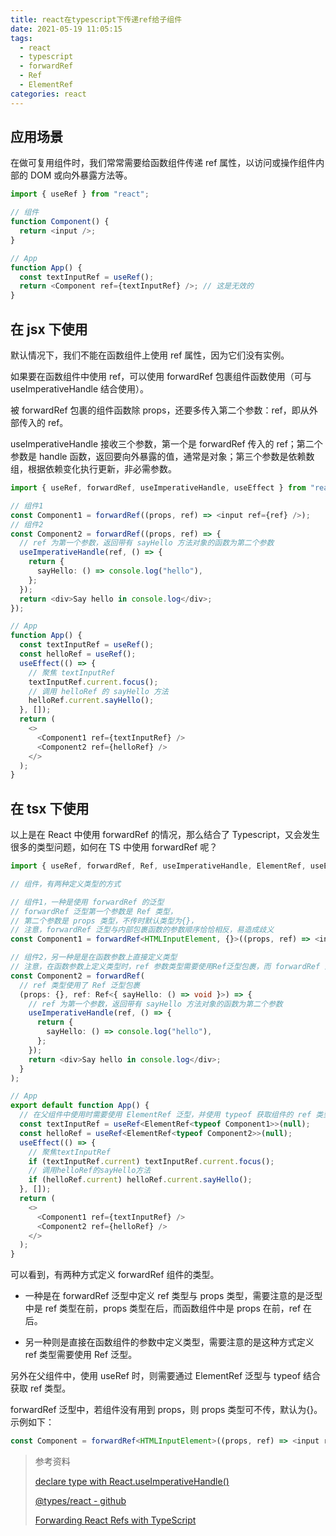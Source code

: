 ```yaml
---
title: react在typescript下传递ref给子组件
date: 2021-05-19 11:05:15
tags:
  - react
  - typescript
  - forwardRef
  - Ref
  - ElementRef
categories: react
---
```


## 应用场景

在做可复用组件时，我们常常需要给函数组件传递 ref 属性，以访问或操作组件内部的 DOM 或向外暴露方法等。

```ts
import { useRef } from "react";

// 组件
function Component() {
  return <input />;
}

// App
function App() {
  const textInputRef = useRef();
  return <Component ref={textInputRef} />; // 这是无效的
}
```

## 在 jsx 下使用

默认情况下，我们不能在函数组件上使用 ref 属性，因为它们没有实例。

如果要在函数组件中使用 ref，可以使用 forwardRef 包裹组件函数使用（可与 useImperativeHandle 结合使用）。

被 forwardRef 包裹的组件函数除 props，还要多传入第二个参数：ref，即从外部传入的 ref。

useImperativeHandle 接收三个参数，第一个是 forwardRef 传入的 ref；第二个参数是 handle 函数，返回要向外暴露的值，通常是对象；第三个参数是依赖数组，根据依赖变化执行更新，非必需参数。

```ts
import { useRef, forwardRef, useImperativeHandle, useEffect } from "react";

// 组件1
const Component1 = forwardRef((props, ref) => <input ref={ref} />);
// 组件2
const Component2 = forwardRef((props, ref) => {
  // ref 为第一个参数，返回带有 sayHello 方法对象的函数为第二个参数
  useImperativeHandle(ref, () => {
    return {
      sayHello: () => console.log("hello"),
    };
  });
  return <div>Say hello in console.log</div>;
});

// App
function App() {
  const textInputRef = useRef();
  const helloRef = useRef();
  useEffect(() => {
    // 聚焦 textInputRef
    textInputRef.current.focus();
    // 调用 helloRef 的 sayHello 方法
    helloRef.current.sayHello();
  }, []);
  return (
    <>
      <Component1 ref={textInputRef} />
      <Component2 ref={helloRef} />
    </>
  );
}
```

## 在 tsx 下使用

以上是在 React 中使用 forwardRef 的情况，那么结合了 Typescript，又会发生很多的类型问题，如何在 TS 中使用 forwardRef 呢？

```ts
import { useRef, forwardRef, Ref, useImperativeHandle, ElementRef, useEffect } from "react";

// 组件，有两种定义类型的方式

// 组件1，一种是使用 forwardRef 的泛型
// forwardRef 泛型第一个参数是 Ref 类型，
// 第二个参数是 props 类型，不传时默认类型为{}，
// 注意，forwardRef 泛型与内部包裹函数的参数顺序恰恰相反，易造成歧义
const Component1 = forwardRef<HTMLInputElement, {}>((props, ref) => <input ref={ref} />);

// 组件2，另一种是是在函数参数上直接定义类型
// 注意，在函数参数上定义类型时，ref 参数类型需要使用Ref泛型包裹，而 forwardRef 泛型则不需要
const Component2 = forwardRef(
  // ref 类型使用了 Ref 泛型包裹
  (props: {}, ref: Ref<{ sayHello: () => void }>) => {
    // ref 为第一个参数，返回带有 sayHello 方法对象的函数为第二个参数
    useImperativeHandle(ref, () => {
      return {
        sayHello: () => console.log("hello"),
      };
    });
    return <div>Say hello in console.log</div>;
  }
);

// App
export default function App() {
  // 在父组件中使用时需要使用 ElementRef 泛型，并使用 typeof 获取组件的 ref 类型
  const textInputRef = useRef<ElementRef<typeof Component1>>(null);
  const helloRef = useRef<ElementRef<typeof Component2>>(null);
  useEffect(() => {
    // 聚焦textInputRef
    if (textInputRef.current) textInputRef.current.focus();
    // 调用helloRef的sayHello方法
    if (helloRef.current) helloRef.current.sayHello();
  }, []);
  return (
    <>
      <Component1 ref={textInputRef} />
      <Component2 ref={helloRef} />
    </>
  );
}
```

可以看到，有两种方式定义 forwardRef 组件的类型。

- 一种是在 forwardRef 泛型中定义 ref 类型与 props 类型，需要注意的是泛型中是 ref 类型在前，props 类型在后，而函数组件中是 props 在前，ref 在后。

- 另一种则是直接在函数组件的参数中定义类型，需要注意的是这种方式定义 ref 类型需要使用 Ref 泛型。

另外在父组件中，使用 useRef 时，则需要通过 ElementRef 泛型与 typeof 结合获取 ref 类型。

forwardRef 泛型中，若组件没有用到 props，则 props 类型可不传，默认为{}。示例如下：

```ts
const Component = forwardRef<HTMLInputElement>((props, ref) => <input ref={ref}>);
```

> 参考资料
>
> [declare type with React.useImperativeHandle()](https://stackoverflow.com/questions/62210286/declare-type-with-react-useimperativehandle)
>
> [@types/react - github](https://github.com/DefinitelyTyped/DefinitelyTyped/blob/master/types/react/v16/index.d.ts)
>
> [Forwarding React Refs with TypeScript](https://www.carlrippon.com/react-forwardref-typescript/)
